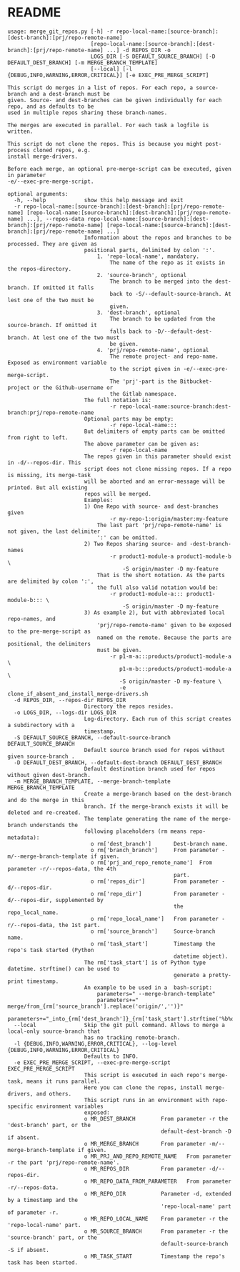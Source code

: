 # README #

    usage: merge_git_repos.py [-h] -r repo-local-name:[source-branch]:[dest-branch]:[prj/repo-remote-name]
                              [repo-local-name:[source-branch]:[dest-branch]:[prj/repo-remote-name] ...] -d REPOS_DIR -o
                              LOGS_DIR [-S DEFAULT_SOURCE_BRANCH] [-D DEFAULT_DEST_BRANCH] [-m MERGE_BRANCH_TEMPLATE]
                              [--local] [-l {DEBUG,INFO,WARNING,ERROR,CRITICAL}] [-e EXEC_PRE_MERGE_SCRIPT]
    
    This script do merges in a list of repos. For each repo, a source-branch and a dest-branch must be
    given. Source- and dest-branches can be given individually for each repo, and as defaults to be
    used in multiple repos sharing these branch-names.
    
    The merges are executed in parallel. For each task a logfile is written.
    
    This script do not clone the repos. This is because you might post-process cloned repos, e.g.
    install merge-drivers.
    
    Before each merge, an optional pre-merge-script can be executed, given in parameter
    -e/--exec-pre-merge-script.
    
    optional arguments:
      -h, --help            show this help message and exit
      -r repo-local-name:[source-branch]:[dest-branch]:[prj/repo-remote-name] [repo-local-name:[source-branch]:[dest-branch]:[prj/repo-remote-name] ...], --repos-data repo-local-name:[source-branch]:[dest-branch]:[prj/repo-remote-name] [repo-local-name:[source-branch]:[dest-branch]:[prj/repo-remote-name] ...]
                            Information about the repos and branches to be processed. They are given as
                            positional parts, delimited by colon ':'.
                                1. 'repo-local-name', mandatory. 
                                    The name of the repo as it exists in the repos-directory.
                                2. 'source-branch', optional
                                    The branch to be merged into the dest-branch. If omitted it falls
                                    back to -S/--default-source-branch. At lest one of the two must be
                                    given.
                                3. 'dest-branch', optional
                                    The branch to be updated from the source-branch. If omitted it
                                    falls back to -D/--default-dest-branch. At lest one of the two must
                                    be given.
                                4. 'prj/repo-remote-name', optional
                                    The remote project- and repo-name. Exposed as environment variable
                                    to the script given in -e/--exec-pre-merge-script.
                                    The 'prj'-part is the Bitbucket-project or the Github-username or 
                                    the Gitlab namespace.
                            The full notation is:
                                    -r repo-local-name:source-branch:dest-branch:prj/repo-remote-name
                            Optional parts may be empty:
                                    -r repo-local-name:::
                            But delimiters of empty parts can be omitted from right to left.
                            The above parameter can be given as:
                                    -r repo-local-name 
                            The repos given in this parameter should exist in -d/--repos-dir. This
                            script does not clone missing repos. If a repo is missing, its merge-task
                            will be aborted and an error-message will be printed. But all existing
                            repos will be merged.
                            Examples:
                            1) One Repo with source- and dest-branches given
                                    -r my-repo-1:origin/master:my-feature
                                The last part 'prj/repo-remote-name' is not given, the last delimiter
                                ':' can be omitted.
                            2) Two Repos sharing source- and -dest-branch-names
                                    -r product1-module-a product1-module-b \
                                        -S origin/master -D my-feature
                                That is the short notation. As the parts are delimited by colon ':',
                                the full also valid notation would be:
                                    -r product1-module-a::: product1-module-b::: \
                                        -S origin/master -D my-feature
                            3) As example 2), but with abbreviated local repo-names, and
                                'prj/repo-remote-name' given to be exposed to the pre-merge-script as
                                named on the remote. Because the parts are positional, the delimiters
                                must be given.
                                    -r p1-m-a:::products/product1-module-a \
                                       p1-m-b:::products/product1-module-a \
                                       -S origin/master -D my-feature \
                                       -e clone_if_absent_and_install_merge-drivers.sh
      -d REPOS_DIR, --repos-dir REPOS_DIR
                            Directory the repos resides.
      -o LOGS_DIR, --logs-dir LOGS_DIR
                            Log-directory. Each run of this script creates a subdirectory with a
                            timestamp.
      -S DEFAULT_SOURCE_BRANCH, --default-source-branch DEFAULT_SOURCE_BRANCH
                            Default source branch used for repos without given source-branch .
      -D DEFAULT_DEST_BRANCH, --default-dest-branch DEFAULT_DEST_BRANCH
                            Default destination branch used for repos without given dest-branch.
      -m MERGE_BRANCH_TEMPLATE, --merge-branch-template MERGE_BRANCH_TEMPLATE
                            Create a merge-branch based on the dest-branch and do the merge in this
                            branch. If the merge-branch exists it will be deleted and re-created.
                            The template generating the name of the merge-branch understands the
                            following placeholders (rm means repo-metadata):
                              o rm['dest_branch']       Dest-branch name.
                              o rm['branch_branch']     From parameter -m/--merge-branch-template if given.
                              o rm['prj_and_repo_remote_name']  From parameter -r/--repos-data, the 4th
                                                        part.
                              o rm['repos_dir']         From parameter -d/--repos-dir.
                              o rm['repo_dir']          From parameter -d/--repos-dir, supplemented by
                                                        the repo_local_name.
                              o rm['repo_local_name']   From parameter -r/--repos-data, the 1st part.
                              o rm['source_branch']     Source-branch name.
                              o rm['task_start']        Timestamp the repo's task started (Python
                                                        datetime object).
                            The rm['task_start'] is of Python type datetime. strftime() can be used to
                                                        generate a pretty-print timestamp.
                            An example to be used in a  bash-script:
                                parameters=" --merge-branch-template"
                                parameters+=" merge/from_{rm['source_branch'].replace('origin/','')}"
                                parameters+="_into_{rm['dest_branch']}_{rm['task_start'].strftime('%b%d')}" 
      --local               Skip the git pull command. Allows to merge a local-only source-branch that
                            has no tracking remote-branch.
      -l {DEBUG,INFO,WARNING,ERROR,CRITICAL}, --log-level {DEBUG,INFO,WARNING,ERROR,CRITICAL}
                            Defaults to INFO.
      -e EXEC_PRE_MERGE_SCRIPT, --exec-pre-merge-script EXEC_PRE_MERGE_SCRIPT
                            This script is executed in each repo's merge-task, means it runs parallel.
                            Here you can clone the repos, install merge-drivers, and others.
                            This script runs in an environment with repo-specific environment variables
                            exposed:                        
                            o MR_DEST_BRANCH        From parameter -r the 'dest-branch' part, or the
                                                    default-dest-branch -D if absent.
                            o MR_MERGE_BRANCH       From parameter -m/--merge-branch-template if given.
                            o MR_PRJ_AND_REPO_REMOTE_NAME   From parameter -r the part 'prj/repo-remote-name'.
                            o MR_REPOS_DIR          From parameter -d/--repos-dir. 
                            o MR_REPO_DATA_FROM_PARAMETER   From parameter -r/--repos-data.
                            o MR_REPO_DIR           Parameter -d, extended by a timestamp and the
                                                    'repo-local-name' part of parameter -r. 
                            o MR_REPO_LOCAL_NAME    From parameter -r the 'repo-local-name' part.
                            o MR_SOURCE_BRANCH      From parameter -r the 'source-branch' part, or the
                                                    default-source-branch -S if absent.
                            o MR_TASK_START         Timestamp the repo's task has been started. 
